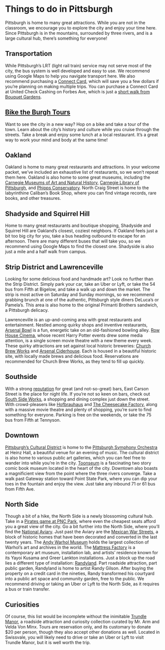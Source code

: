 # Things to do in Pittsburgh

Pittsburgh is home to many great attractions. While you are not in the classroom, we encourage you to explore the city and enjoy your time here. Since Pittsburgh is in the mountains, surrounded by three rivers, and is a large cultural hub, there’s something for everyone!

## Transportation

While Pittsburgh’s LRT (light rail train) service may not serve most of the city, the bus system is well developed and easy to use. We recommend using Google Maps to help you navigate transport here. We also recommend purchasing a [Connect Card](http://www.connectcard.org/connectcard-locations.aspx), which will save you a few dollars if you’re planning on making multiple trips. You can purchase a Connect Card at United Check Cashing on Forbes Ave, which is just a [short walk from Bouquet Gardens](https://goo.gl/maps/S5o9wgsTmD92). 

## [Bike the Burgh Tours](https://www.visitpittsburgh.com/listings/Bike-the-Burgh-Tours/8826/)

Want to see the city in a new way? Hop on a bike and take a tour of the town. Learn about the city’s history and culture while you cruise through the streets. Take a break and enjoy some lunch at a local restaurant. It’s a great way to work your mind and body at the same time!
## Oakland

Oakland is home to many great restaurants and attractions. In your welcome packet, we’ve included an exhaustive list of restaurants, so we won’t repeat them here. Oakland is also home to some great museums, including the [Carnegie Museums of Art and Natural History](http://www.carnegiemuseums.org/), [Carnegie Library of Pittsburgh](http://www.carnegielibrary.org/), and [Phipps Conservatory](https://www.phipps.conservatory.org/). North Craig Street is home to the labyrinthine Caliban’s Book Shop, where you can find vintage records, rare books, and other treasures.

## Shadyside and Squirrel Hill

Home to many great restaurants and boutique shopping, Shadyside and Squirrel Hill are Oakland’s closest, coziest neighbors. If Oakland feels just a bit too big city for you, take a bus heading outbound to escape for an afternoon. There are many different buses that will take you, so we recommend using Google Maps to find the closest one. Shadyside is also just a mile and a half walk from campus.

## Strip District and Lawrenceville

Looking for some delicious food and handmade art? Look no further than the Strip District. Simply park your car, take an Uber or Lyft, or take the 54 bus from Fifth at Bigelow, and take a walk up and down the market. The strip is most active on Saturday and Sunday mornings, so we recommend grabbing brunch at one of the authentic, Pittsburgh style diners DeLuca’s or Pamela’s. This area is also home to the original Primanti Brothers sandwich, a Pittsburgh delicacy.

Lawrenceville is an up-and-coming area with great restaurants and entertainment. Nestled among quirky shops and inventive restaurants, [Arsenal Bowl](https://www.arsenalbowl.com/) is a fun, energetic take on an old-fashioned bowling alley. [Row House Cinema](http://rowhousecinema.com/), whose recent Harry Potter events drew some media attention, is a single screen movie theatre with a new theme every week. These quirky attractions are set against local historic breweries: [Church Brew Works](www.churchbrew.com) and [Arsenal Ciderhouse](http://www.arsenalciderhouse.com/). Each is housed in a beautiful historic site, with locally made brews and delicious food. Reservations are recommended for Church Brew Works, as they tend to fill up quickly.

## Southside 

With a strong [reputation](http://www.post-gazette.com/in-the-lead-2014-stories/2014/05/14/Community-Pittsburgh-most-bars-per-capita-second-most-pizza/stories/201405150065) for great (and not-so-great) bars, East Carson Street is the place for night life. If you’re not so keen on bars, check out [South Side Works](https://www.southsideworks.com/), a shopping and dining complex just down the street. With crowd-pleasers like [Hofbrauhaus](http://www.hofbrauhauspittsburgh.com/) and [The Cheesecake Factory](http://locations.thecheesecakefactory.com/pa/pittsburgh-75.html), along with a massive movie theatre and plenty of shopping, you’re sure to find something for everyone. Parking is free on the weekends, or take the 75 bus from Fifth at Tennyson.

## Downtown

[Pittsburgh’s Cultural District](https://culturaldistrict.org/) is home to the [Pittsburgh Symphony Orchestra](https://pittsburghsymphony.org/) at Heinz Hall, a beautiful venue for an evening of music. The cultural district is also home to various public art galleries, which you can feel free to wander into while you’re in the city. [Toonseum](http://toonseum.org/) is a fascinating two story comic book museum located in the heart of the city. Downtown also boasts a magnificient view from the point where the three rivers converge. Take a walk past Gateway station toward Point State Park, where you can dip your toes in the fountain and enjoy the view. Just take any inbound 71 or 61 bus from Fifth Ave.

## North Side

Though a bit of a hike, the North Side is a newly blossoming cultural hub. Take in a [Pirates game at PNC Park](https://www.mlb.com/pirates), where even the cheapest seats afford you a great view of the city. Go a bit further into the North Side, where you’ll find the [National Aviary](https://www.aviary.org/). Just past the Aviary are the [Mexican War Streets](http://www.mexicanwarstreets.org/), a block of historic homes that have been decorated and converted in the last twenty years. The [Andy Warhol Museum](https://www.warhol.org/) holds the largest collection of Warhol’s art and archives in the world. The [Mattress Factory](www.mattress.org) is a contemporary art museum, installation lab, and artists’ residence known for its Yayoi Kusama and Greer Lankton installations. Just a block up the road lies a different type of installation: [Randyland](http://randy.land/). Part roadside attraction, part public garden, Randyland is home to artist Randy Gilson. After buying the property on a credit card in the nineties, Randy transformed his courtyard into a public art space and community garden, free to the public. We recommend driving or taking an Uber or Lyft to the North Side, as it requires a bus or train transfer.

## Curiosities

Of course, this list would be incomplete without the inimitable [Trundle Manor](http://www.trundlemanor.com/), a roadside attraction and curiosity collection curated by Mr. Arm and Velda Von Minx. Tours are reservation only, and its customary to donate $20 per person, though they also accept other donations as well. Located in Swissvale, you will likely need to drive or take an Uber or Lyft to visit Trundle Manor, but it is well worth the trip.